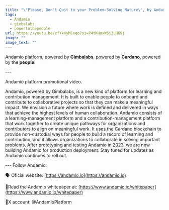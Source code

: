 ```yaml
---
title: "\"Please, Don't Quit to your Problem-Solving Nature\", by Andamio platform."
tags:
  - Andamio
  - gimbalabs
  - powertothepeople
url: https://youtu.be/zfYxVyMCxqo?si=P4tKHoxW5j3uHK9j
image: ""
image_text: ""
---
```


Andamio platform, powered by **Gimbalabs**, powered by **Cardano**, powered by the **people**.

\---

Andamio platform promotional video.

Andamio, powered by Gimbalabs, is a new kind of platform for learning and contribution management. It is built to enable people to onboard and contribute to collaborative projects so that they can make a meaningful impact. We envision a future where work is defined and delivered in ways that achieve the highest levels of human collaboration. Andamio consists of a learning-management platform and a contribution-management platform that work together to create unique pathways for organizations and contributors to align on meaningful work. It uses the Cardano blockchain to provide non-custodial ways for people to build a record of learning and contribution, and it allows organizations to collaborate in solving important problems. After prototyping and testing Andamio in 2023, we are now building Andamio for production deployment. Stay tuned for updates as Andamio continues to roll out.

\--- Follow Andamio:

🗣 Oficial website:⁠ ⁠[https://andamio.io](https://andamio.io)

📝Read the Andamio whitepaper at: [https://www.andamio.io/whitepaper⁠⁠](https://www.andamio.io/whitepaper⁠⁠)

🐓X account: @AndamioPlatform
